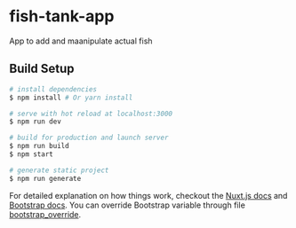 # fish-tank-app
App to add and maanipulate actual fish
## Build Setup

``` bash
# install dependencies
$ npm install # Or yarn install

# serve with hot reload at localhost:3000
$ npm run dev

# build for production and launch server
$ npm run build
$ npm start

# generate static project
$ npm run generate
```

For detailed explanation on how things work, checkout the [Nuxt.js docs](https://github.com/nuxt/nuxt.js) and [Bootstrap docs](https://getbootstrap.com/).
You can override Bootstrap variable through file [bootstrap_override](./assets/scss/_bootstrap_override.scss).


